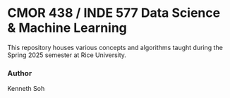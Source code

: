 # CMOR 438 / INDE 577 Data Science & Machine Learning

This repository houses various concepts and algorithms taught during the Spring 2025 semester at Rice University.


### Author
Kenneth Soh